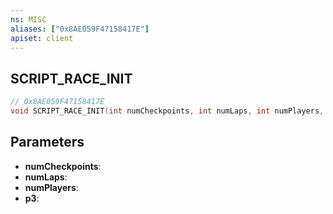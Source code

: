 ```yaml
---
ns: MISC
aliases: ["0x8AE059F47158417E"]
apiset: client
---
```

## SCRIPT_RACE_INIT

```c
// 0x8AE059F47158417E
void SCRIPT_RACE_INIT(int numCheckpoints, int numLaps, int numPlayers, Any p3);
```


## Parameters
* **numCheckpoints**:
* **numLaps**:
* **numPlayers**:
* **p3**: